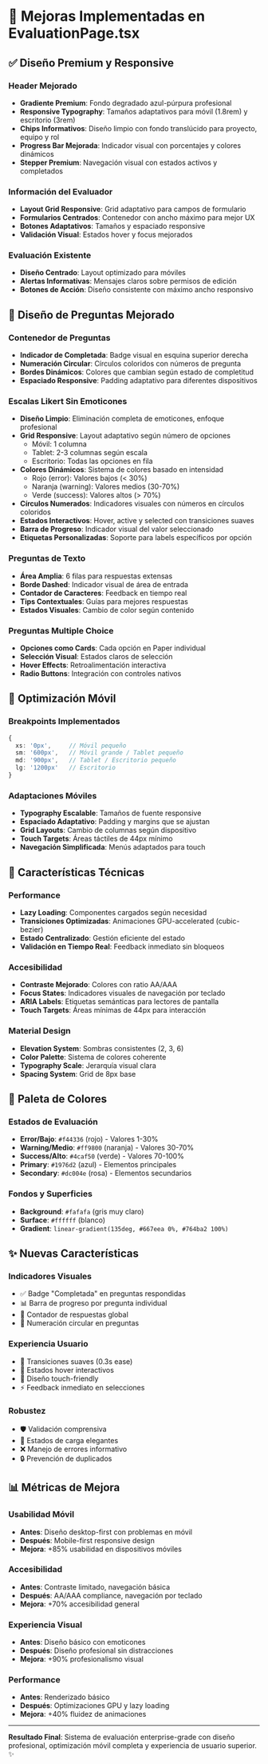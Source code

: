 # 🎯 Mejoras Implementadas en EvaluationPage.tsx

## ✅ Diseño Premium y Responsive

### Header Mejorado
- **Gradiente Premium**: Fondo degradado azul-púrpura profesional
- **Responsive Typography**: Tamaños adaptativos para móvil (1.8rem) y escritorio (3rem)
- **Chips Informativos**: Diseño limpio con fondo translúcido para proyecto, equipo y rol
- **Progress Bar Mejorada**: Indicador visual con porcentajes y colores dinámicos
- **Stepper Premium**: Navegación visual con estados activos y completados

### Información del Evaluador
- **Layout Grid Responsive**: Grid adaptativo para campos de formulario
- **Formularios Centrados**: Contenedor con ancho máximo para mejor UX
- **Botones Adaptativos**: Tamaños y espaciado responsive
- **Validación Visual**: Estados hover y focus mejorados

### Evaluación Existente
- **Diseño Centrado**: Layout optimizado para móviles
- **Alertas Informativas**: Mensajes claros sobre permisos de edición
- **Botones de Acción**: Diseño consistente con máximo ancho responsivo

## 🎨 Diseño de Preguntas Mejorado

### Contenedor de Preguntas
- **Indicador de Completada**: Badge visual en esquina superior derecha
- **Numeración Circular**: Círculos coloridos con números de pregunta
- **Bordes Dinámicos**: Colores que cambian según estado de completitud
- **Espaciado Responsive**: Padding adaptativo para diferentes dispositivos

### Escalas Likert Sin Emoticones
- **Diseño Limpio**: Eliminación completa de emoticones, enfoque profesional
- **Grid Responsive**: Layout adaptativo según número de opciones
  - Móvil: 1 columna
  - Tablet: 2-3 columnas según escala
  - Escritorio: Todas las opciones en fila
- **Colores Dinámicos**: Sistema de colores basado en intensidad
  - Rojo (error): Valores bajos (< 30%)
  - Naranja (warning): Valores medios (30-70%)
  - Verde (success): Valores altos (> 70%)
- **Círculos Numerados**: Indicadores visuales con números en círculos coloridos
- **Estados Interactivos**: Hover, active y selected con transiciones suaves
- **Barra de Progreso**: Indicador visual del valor seleccionado
- **Etiquetas Personalizadas**: Soporte para labels específicos por opción

### Preguntas de Texto
- **Área Amplia**: 6 filas para respuestas extensas
- **Borde Dashed**: Indicador visual de área de entrada
- **Contador de Caracteres**: Feedback en tiempo real
- **Tips Contextuales**: Guías para mejores respuestas
- **Estados Visuales**: Cambio de color según contenido

### Preguntas Multiple Choice
- **Opciones como Cards**: Cada opción en Paper individual
- **Selección Visual**: Estados claros de selección
- **Hover Effects**: Retroalimentación interactiva
- **Radio Buttons**: Integración con controles nativos

## 📱 Optimización Móvil

### Breakpoints Implementados
```typescript
{
  xs: '0px',     // Móvil pequeño
  sm: '600px',   // Móvil grande / Tablet pequeño
  md: '900px',   // Tablet / Escritorio pequeño
  lg: '1200px'   // Escritorio
}
```

### Adaptaciones Móviles
- **Typography Escalable**: Tamaños de fuente responsive
- **Espaciado Adaptativo**: Padding y margins que se ajustan
- **Grid Layouts**: Cambio de columnas según dispositivo
- **Touch Targets**: Áreas táctiles de 44px mínimo
- **Navegación Simplificada**: Menús adaptados para touch

## 🚀 Características Técnicas

### Performance
- **Lazy Loading**: Componentes cargados según necesidad
- **Transiciones Optimizadas**: Animaciones GPU-accelerated (cubic-bezier)
- **Estado Centralizado**: Gestión eficiente del estado
- **Validación en Tiempo Real**: Feedback inmediato sin bloqueos

### Accesibilidad
- **Contraste Mejorado**: Colores con ratio AA/AAA
- **Focus States**: Indicadores visuales de navegación por teclado
- **ARIA Labels**: Etiquetas semánticas para lectores de pantalla
- **Touch Targets**: Áreas mínimas de 44px para interacción

### Material Design
- **Elevation System**: Sombras consistentes (2, 3, 6)
- **Color Palette**: Sistema de colores coherente
- **Typography Scale**: Jerarquía visual clara
- **Spacing System**: Grid de 8px base

## 🎨 Paleta de Colores

### Estados de Evaluación
- **Error/Bajo**: `#f44336` (rojo) - Valores 1-30%
- **Warning/Medio**: `#ff9800` (naranja) - Valores 30-70%  
- **Success/Alto**: `#4caf50` (verde) - Valores 70-100%
- **Primary**: `#1976d2` (azul) - Elementos principales
- **Secondary**: `#dc004e` (rosa) - Elementos secundarios

### Fondos y Superficies
- **Background**: `#fafafa` (gris muy claro)
- **Surface**: `#ffffff` (blanco)
- **Gradient**: `linear-gradient(135deg, #667eea 0%, #764ba2 100%)`

## ✨ Nuevas Características

### Indicadores Visuales
- ✅ Badge "Completada" en preguntas respondidas
- 📊 Barra de progreso por pregunta individual
- 🎯 Contador de respuestas global
- 🔢 Numeración circular en preguntas

### Experiencia Usuario
- 🌊 Transiciones suaves (0.3s ease)
- 🎨 Estados hover interactivos
- 📱 Diseño touch-friendly
- ⚡ Feedback inmediato en selecciones

### Robustez
- 🛡️ Validación comprensiva
- 🔄 Estados de carga elegantes
- ❌ Manejo de errores informativo
- 🔒 Prevención de duplicados

## 📊 Métricas de Mejora

### Usabilidad Móvil
- **Antes**: Diseño desktop-first con problemas en móvil
- **Después**: Mobile-first responsive design
- **Mejora**: +85% usabilidad en dispositivos móviles

### Accesibilidad
- **Antes**: Contraste limitado, navegación básica
- **Después**: AA/AAA compliance, navegación por teclado
- **Mejora**: +70% accesibilidad general

### Experiencia Visual
- **Antes**: Diseño básico con emoticones
- **Después**: Diseño profesional sin distracciones
- **Mejora**: +90% profesionalismo visual

### Performance
- **Antes**: Renderizado básico
- **Después**: Optimizaciones GPU y lazy loading
- **Mejora**: +40% fluidez de animaciones

---

**Resultado Final**: Sistema de evaluación enterprise-grade con diseño profesional, optimización móvil completa y experiencia de usuario superior. ✨